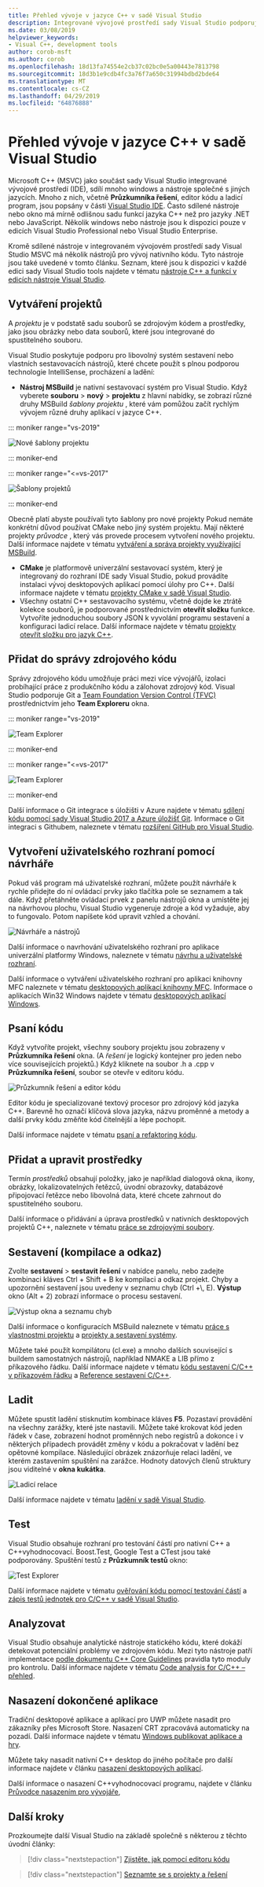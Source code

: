 ```yaml
---
title: Přehled vývoje v jazyce C++ v sadě Visual Studio
description: Integrované vývojové prostředí sady Visual Studio podporuje vývoj v jazyce C++ ve Windows, Linux, Android a iOS pomocí editoru kódu, ladicí program, testovacích architektur, statické analyzátory a jiných programovacích nástrojích.
ms.date: 03/08/2019
helpviewer_keywords:
- Visual C++, development tools
author: corob-msft
ms.author: corob
ms.openlocfilehash: 18d13fa74554e2cb37c02bc0e5a00443e7813798
ms.sourcegitcommit: 18d3b1e9cdb4fc3a76f7a650c31994bdbd2bde64
ms.translationtype: MT
ms.contentlocale: cs-CZ
ms.lasthandoff: 04/29/2019
ms.locfileid: "64876888"
---
```

# <a name="overview-of-c-development-in-visual-studio"></a>Přehled vývoje v jazyce C++ v sadě Visual Studio

Microsoft C++ (MSVC) jako součást sady Visual Studio integrované vývojové prostředí (IDE), sdílí mnoho windows a nástroje společné s jiných jazycích. Mnoho z nich, včetně **Průzkumníka řešení**, editor kódu a ladicí program, jsou popsány v části [Visual Studio IDE](/visualstudio/get-started/visual-studio-ide). Často sdílené nástroje nebo okno má mírně odlišnou sadu funkcí jazyka C++ než pro jazyky .NET nebo JavaScript. Několik windows nebo nástroje jsou k dispozici pouze v edicích Visual Studio Professional nebo Visual Studio Enterprise.

Kromě sdílené nástroje v integrovaném vývojovém prostředí sady Visual Studio MSVC má několik nástrojů pro vývoj nativního kódu. Tyto nástroje jsou také uvedené v tomto článku. Seznam, které jsou k dispozici v každé edici sady Visual Studio tools najdete v tématu [nástroje C++ a funkcí v edicích nástroje Visual Studio](visual-cpp-tools-and-features-in-visual-studio-editions.md).

## <a name="create-projects"></a>Vytváření projektů

A *projektu* je v podstatě sadu souborů se zdrojovým kódem a prostředky, jako jsou obrázky nebo data souborů, které jsou integrované do spustitelného souboru.

Visual Studio poskytuje podporu pro libovolný systém sestavení nebo vlastních sestavovacích nástrojů, které chcete použít s plnou podporou technologie IntelliSense, procházení a ladění:

- **Nástroj MSBuild** je nativní sestavovací systém pro Visual Studio. Když vyberete **souboru** > **nový** > **projektu** z hlavní nabídky, se zobrazí různé druhy MSBuild *šablony projektu*  , které vám pomůžou začít rychlým vývojem různé druhy aplikací v jazyce C++.

::: moniker range="vs-2019"

   ![Nové šablony projektu](../build/media/mathclient-project-name-2019.png "Visual Studio 2019 nový projekt dialogového okna")

::: moniker-end

::: moniker range="<=vs-2017"

   ![Šablony projektů](media/vs2017-new-project.png "Visual Studio 2017 projektu nové dialogové okno")

::: moniker-end

   Obecně platí abyste používali tyto šablony pro nové projekty Pokud nemáte konkrétní důvod používat CMake nebo jiný systém projektu. Mají některé projekty *průvodce* , který vás provede procesem vytvoření nového projektu. Další informace najdete v tématu [vytváření a správa projekty využívající MSBuild](../build/creating-and-managing-visual-cpp-projects.md).

- **CMake** je platformově univerzální sestavovací systém, který je integrovaný do rozhraní IDE sady Visual Studio, pokud provádíte instalaci vývoj desktopových aplikací pomocí úlohy pro C++. Další informace najdete v tématu [projekty CMake v sadě Visual Studio](../build/cmake-projects-in-visual-studio.md).
- Všechny ostatní C++ sestavovacího systému, včetně dojde ke ztrátě kolekce souborů, je podporované prostřednictvím **otevřít složku** funkce. Vytvoříte jednoduchou soubory JSON k vyvolání programu sestavení a konfiguraci ladicí relace. Další informace najdete v tématu [projekty otevřít složku pro jazyk C++](../build/open-folder-projects-cpp.md).

## <a name="add-to-source-control"></a>Přidat do správy zdrojového kódu

Správy zdrojového kódu umožňuje práci mezi více vývojářů, izolaci probíhající práce z produkčního kódu a zálohovat zdrojový kód. Visual Studio podporuje Git a [Team Foundation Version Control \(TFVC\) ](/azure/devops/repos/tfvc/) prostřednictvím jeho **Team Exploreru** okna.

::: moniker range="vs-2019"

![Team Explorer](media/vs2019-team-explorer.png "Visual Studio 2017 Team Explorer")

::: moniker-end

::: moniker range="<=vs-2017"

![Team Explorer](media/vs2017-team-explorer.png "Visual Studio 2017 Team Explorer")

::: moniker-end

Další informace o Git integrace s úložišti v Azure najdete v tématu [sdílení kódu pomocí sady Visual Studio 2017 a Azure úložišť Git](/azure/devops/repos/git/share-your-code-in-git-vs-2017). Informace o Git integraci s Githubem, naleznete v tématu [rozšíření GitHub pro Visual Studio](https://visualstudio.github.com/).

## <a name="create-user-interfaces-with-designers"></a>Vytvoření uživatelského rozhraní pomocí návrháře

Pokud váš program má uživatelské rozhraní, můžete použít návrháře k rychle přidejte do ní ovládací prvky jako tlačítka pole se seznamem a tak dále. Když přetáhněte ovládací prvek z panelu nástrojů okna a umístěte jej na návrhovou plochu, Visual Studio vygeneruje zdroje a kód vyžaduje, aby to fungovalo. Potom napíšete kód upravit vzhled a chování.

![Návrháře a nástrojů](media/vs2017-toolbox-designer.png "návrháře a nástrojů sady Visual Studio 2017")

Další informace o navrhování uživatelského rozhraní pro aplikace univerzální platformy Windows, naleznete v tématu [návrhu a uživatelské rozhraní](https://developer.microsoft.com/windows/design).

Další informace o vytváření uživatelského rozhraní pro aplikaci knihovny MFC naleznete v tématu [desktopových aplikací knihovny MFC](../mfc/mfc-desktop-applications.md). Informace o aplikacích Win32 Windows najdete v tématu [desktopových aplikací Windows](../windows/windows-desktop-applications-cpp.md).

## <a name="write-code"></a>Psaní kódu

Když vytvoříte projekt, všechny soubory projektu jsou zobrazeny v **Průzkumníka řešení** okna. (A *řešení* je logický kontejner pro jeden nebo více souvisejících projektů.) Když kliknete na soubor .h a .cpp v **Průzkumníka řešení**, soubor se otevře v editoru kódu.

![Průzkumník řešení a editor kódu](media/vs2017-solution-explorer-code-editor.png "editoru Průzkumníku řešení Visual Studio 2017 a kódu")

Editor kódu je specializované textový procesor pro zdrojový kód jazyka C++. Barevně ho označí klíčová slova jazyka, názvu proměnné a metody a další prvky kódu změňte kód čitelnější a lépe pochopit.

Další informace najdete v tématu [psaní a refaktoring kódu](../ide/writing-and-refactoring-code-cpp.md).

## <a name="add-and-edit-resources"></a>Přidat a upravit prostředky

Termín *prostředků* obsahují položky, jako je například dialogová okna, ikony, obrázky, lokalizovatelných řetězců, úvodní obrazovky, databázové připojovací řetězce nebo libovolná data, které chcete zahrnout do spustitelného souboru.

Další informace o přidávání a úprava prostředků v nativních desktopových projektů C++, naleznete v tématu [práce se zdrojovými soubory](../windows/working-with-resource-files.md).

## <a name="build-compile-and-link"></a>Sestavení (kompilace a odkaz)

Zvolte **sestavení** > **sestavit řešení** v nabídce panelu, nebo zadejte kombinaci kláves Ctrl + Shift + B ke kompilaci a odkaz projekt. Chyby a upozornění sestavení jsou uvedeny v seznamu chyb (Ctrl +\\, E). **Výstup** okno (Alt + 2) zobrazí informace o procesu sestavení.

![Výstup okna a seznamu chyb](media/vs2017-output-error-list.png "okně Výstup Visual Studio 2017 a seznam chyb")

Další informace o konfiguracích MSBuild naleznete v tématu [práce s vlastnostmi projektu](../build/working-with-project-properties.md) a [projekty a sestavení systémy](../build/projects-and-build-systems-cpp.md).

Můžete také použít kompilátoru (cl.exe) a mnoho dalších související s buildem samostatných nástrojů, například NMAKE a LIB přímo z příkazového řádku. Další informace najdete v tématu [kódu sestavení C/C++ v příkazovém řádku](../build/building-on-the-command-line.md) a [Reference sestavení C/C++](../build/reference/c-cpp-building-reference.md).

## <a name="debug"></a>Ladit

Můžete spustit ladění stisknutím kombinace kláves **F5**. Pozastaví provádění na všechny zarážky, které jste nastavili. Můžete také krokovat kód jeden řádek v čase, zobrazení hodnot proměnných nebo registrů a dokonce i v některých případech provádět změny v kódu a pokračovat v ladění bez opětovné kompilace. Následující obrázek znázorňuje relaci ladění, ve kterém zastavením spuštění na zarážce. Hodnoty datových členů struktury jsou viditelné v **okna kukátka**.

![Ladicí relace](media/vs2017-debug-watch.png "relaci ladění Visual Studio 2017")

Další informace najdete v tématu [ladění v sadě Visual Studio](/visualstudio/debugger/debugging-in-visual-studio).

## <a name="test"></a>Test

Visual Studio obsahuje rozhraní pro testování částí pro nativní C++ a C++vyhodnocovací. Boost.Test, Google Test a CTest jsou také podporovány. Spuštění testů z **Průzkumník testů** okno:

![Test Explorer](media/cpp-test-explorer-passed.png "Visual Studio 2017 Test Explorer")

Další informace najdete v tématu [ověřování kódu pomocí testování částí](/visualstudio/test/unit-test-your-code) a [zápis testů jednotek pro C/C++ v sadě Visual Studio](/visualstudio/test/writing-unit-tests-for-c-cpp).

## <a name="analyze"></a>Analyzovat

Visual Studio obsahuje analytické nástroje statického kódu, které dokáží detekovat potenciální problémy ve zdrojovém kódu. Mezi tyto nástroje patří implementace [podle dokumentu C++ Core Guidelines](https://github.com/isocpp/CppCoreGuidelines/blob/master/CppCoreGuidelines.md) pravidla tyto moduly pro kontrolu. Další informace najdete v tématu [Code analysis for C/C++ – přehled](/visualstudio/code-quality/code-analysis-for-c-cpp-overview).

## <a name="deploy-completed-applications"></a>Nasazení dokončené aplikace

Tradiční desktopové aplikace a aplikací pro UWP můžete nasadit pro zákazníky přes Microsoft Store. Nasazení CRT zpracovává automaticky na pozadí. Další informace najdete v tématu [Windows publikovat aplikace a hry](/windows/uwp/publish/).

Můžete taky nasadit nativní C++ desktop do jiného počítače pro další informace najdete v článku [nasazení desktopových aplikací](../windows/deploying-native-desktop-applications-visual-cpp.md).

Další informace o nasazení C++vyhodnocovací programu, najdete v článku [Průvodce nasazením pro vývojáře](/dotnet/framework/deployment/deployment-guide-for-developers),

## <a name="next-steps"></a>Další kroky

Prozkoumejte další Visual Studio na základě společně s některou z těchto úvodní články:

> [!div class="nextstepaction"]
> [Zjistěte, jak pomocí editoru kódu](/visualstudio/get-started/tutorial-editor)

> [!div class="nextstepaction"]
> [Seznamte se s projekty a řešení](/visualstudio/get-started/tutorial-projects-solutions)

